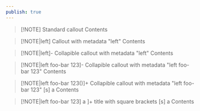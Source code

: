 ```yaml
---
publish: true
---
```



> [!NOTE] Standard callout
> Contents



> [!NOTE|left] Callout with metadata "left"
> Contents



> [!NOTE|left]- Collapible callout with metadata "left"
> Contents


> [!NOTE|left foo-bar 123]- Collapible callout with metadata "left foo-bar 123"
> Contents

> [!NOTE|left foo-bar 123()]+ Collapible callout with metadata "left foo-bar 123" [s] a 
> Contents

> [!NOTE|left foo-bar 123] a ]+ title with square brackets [s] a 
> Contents


